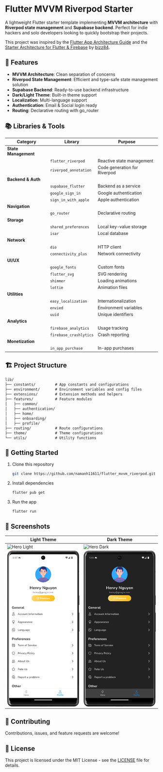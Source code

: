 # Flutter MVVM Riverpod Starter

A lightweight Flutter starter template implementing **MVVM architecture** with **Riverpod state management** and **Supabase backend**. Perfect for indie hackers and solo developers looking to quickly bootstrap their projects.

This project was inspired by the [Flutter App Architecture Guide](https://docs.flutter.dev/app-architecture/guide) and the [Starter Architecture for Flutter & Firebase](https://github.com/bizz84/starter_architecture_flutter_firebase) by [bizz84](https://github.com/bizz84).

## 🎯 Features

- **MVVM Architecture**: Clean separation of concerns
- **Riverpod State Management**: Efficient and type-safe state management solution
- **Supabase Backend**: Ready-to-use backend infrastructure
- **Dark/Light Theme**: Built-in theme support
- **Localization**: Multi-language support
- **Authentication**: Email & Social login ready
- **Routing**: Declarative routing with go_router

## 📚 Libraries & Tools

| Category             | Library                | Purpose                      |
|----------------------|------------------------|------------------------------|
| **State Management** |
|                      | `flutter_riverpod`     | Reactive state management    |
|                      | `riverpod_annotation`  | Code generation for Riverpod |
| **Backend & Auth**   |
|                      | `supabase_flutter`     | Backend as a service         |
|                      | `google_sign_in`       | Google authentication        |
|                      | `sign_in_with_apple`   | Apple authentication         |
| **Navigation**       |
|                      | `go_router`            | Declarative routing          |
| **Storage**          |
|                      | `shared_preferences`   | Local key-value storage      |
|                      | `isar`                 | Local database               |
| **Network**          |
|                      | `dio`                  | HTTP client                  |
|                      | `connectivity_plus`    | Network connectivity         |
| **UI/UX**            |
|                      | `google_fonts`         | Custom fonts                 |
|                      | `flutter_svg`          | SVG rendering                |
|                      | `shimmer`              | Loading animations           |
|                      | `lottie`               | Animation files              |
| **Utilities**        |
|                      | `easy_localization`    | Internationalization         |
|                      | `envied`               | Environment variables        |
|                      | `uuid`                 | Unique identifiers           |
| **Analytics**        |
|                      | `firebase_analytics`   | Usage tracking               |
|                      | `firebase_crashlytics` | Crash reporting              |
| **Monetization**     |
|                      | `in_app_purchase`      | In-app purchases             |

## 🏗 Project Structure

```
lib/
├── constants/         # App constants and configurations
├── environment/       # Environment variables and config files
├── extensions/        # Extension methods and helpers
├── features/          # Feature modules
│   ├── common/
│   ├── authentication/
│   ├── home/
│   ├── onboarding/
│   ├── profile/
├── routing/           # Route configurations
├── theme/             # Theme configurations
└── utils/             # Utility functions
```

## 🚀 Getting Started

1. Clone this repository
   ```bash
   git clone https://github.com/namanh11611/flutter_mvvm_riverpod.git
   ```

2. Install dependencies
   ```bash
   flutter pub get
   ```

3. Run the app
   ```bash
   flutter run
   ```

## 📱 Screenshots

| Light Theme                                     | Dark Theme                                    |
|-------------------------------------------------|-----------------------------------------------|
| ![Hero Light](/screenshots/HeroLight.png)       | ![Hero Dark](/screenshots/HeroDark.png)       |
| ![Profile Light](/screenshots/ProfileLight.png) | ![Profile Dark](/screenshots/ProfileDark.png) |

## 🤝 Contributing

Contributions, issues, and feature requests are welcome!

## 📝 License

This project is licensed under the MIT License - see the [LICENSE](LICENSE) file for details.
